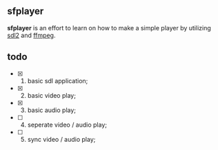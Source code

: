 ## sfplayer
**sfplayer** is an effort to learn on how to make a simple player by utilizing [sdl2](https://www.libsdl.org/) and [ffmpeg](https://ffmpeg.org/).


## todo
- [x] 1. basic sdl application;
- [x] 2. basic video play;
- [x] 3. basic audio play;
- [ ] 4. seperate video / audio play;
- [ ] 5. sync video / audio play;

